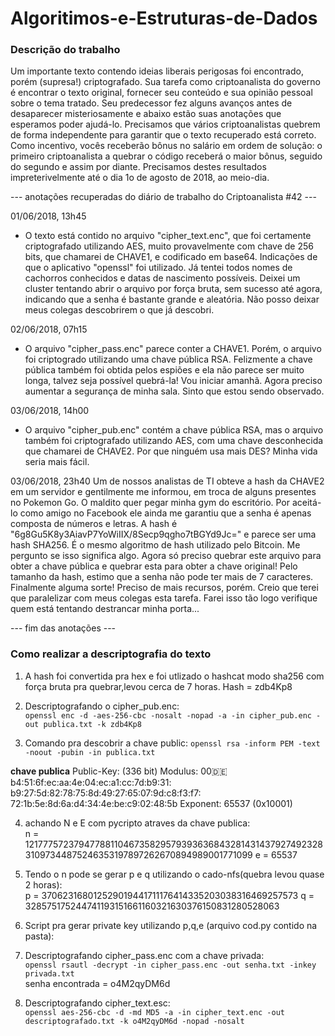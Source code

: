 # Algoritimos-e-Estruturas-de-Dados

### Descrição do trabalho ###   
Um importante texto contendo ideias liberais perigosas foi encontrado, porém (supresa!) criptografado. Sua tarefa como criptoanalista do governo é encontrar o texto original, fornecer seu conteúdo e sua opinião pessoal sobre o tema tratado. Seu predecessor fez alguns avanços antes de desaparecer misteriosamente e abaixo estão suas anotações que esperamos poder ajudá-lo. Precisamos que vários criptoanalistas quebrem de forma independente para garantir que o texto recuperado está correto. Como incentivo, vocês receberão bônus no salário em ordem de solução: o primeiro criptoanalista a quebrar o código receberá o maior bônus, seguido do segundo e assim por diante. Precisamos destes resultados impreterivelmente até o dia 1o de agosto de 2018, ao meio-dia.

--- anotações recuperadas do diário de trabalho do Criptoanalista #42 ---

01/06/2018, 13h45
- O texto está contido no arquivo "cipher_text.enc", que foi certamente criptografado utilizando AES, muito provavelmente com chave de 256 bits, que chamarei de CHAVE1, e codificado em base64. Indicações de que o aplicativo "openssl" foi utilizado. Já tentei todos nomes de cachorros conhecidos e datas de nascimento possíveis. Deixei um cluster tentando abrir o arquivo por força bruta, sem sucesso até agora, indicando que a senha é bastante grande e aleatória. Não posso deixar meus colegas descobrirem o que já descobri.

02/06/2018, 07h15
- O arquivo "cipher_pass.enc" parece conter a CHAVE1. Porém, o arquivo foi criptogrado utilizando uma chave pública RSA. Felizmente a chave pública também foi obtida pelos espiões e ela não parece ser muito longa, talvez seja possível quebrá-la! Vou iniciar amanhã. Agora preciso aumentar a segurança de minha sala. Sinto que estou sendo observado.

03/06/2018, 14h00
- O arquivo "cipher_pub.enc" contém a chave pública RSA, mas o arquivo também foi criptografado utilizando AES, com uma chave desconhecida que chamarei de CHAVE2. Por que ninguém usa mais DES? Minha vida seria mais fácil. 

03/06/2018, 23h40
Um de nossos analistas de TI obteve a hash da CHAVE2 em um servidor e gentilmente me informou, em troca de alguns presentes no Pokemon Go. O maldito quer pegar minha gym do escritório. Por aceitá-lo como amigo no Facebook ele ainda me garantiu que a senha é apenas composta de números e letras. A hash é "6g8Gu5K8y3AiavP7YoWiIIX/8Secp9qgho7tBGYd9Jc=" e parece ser uma hash SHA256. É o mesmo algoritmo de hash utilizado pelo Bitcoin. Me pergunto se isso significa algo. Agora só preciso quebrar este arquivo para obter a chave pública e quebrar esta para obter a chave original! Pelo tamanho da hash, estimo que a senha não pode ter mais de 7 caracteres. Finalmente alguma sorte! Preciso de mais recursos, porém. Creio que terei que paralelizar com meus colegas esta tarefa. Farei isso tão logo verifique quem está tentando destrancar minha porta...

--- fim das anotações ---


### Como realizar a descriptografia do texto ###  

1. A hash foi convertida pra hex e foi utlizado o hashcat modo sha256 com força bruta pra quebrar,levou cerca de 7 horas. Hash = zdb4Kp8  

2. Descriptografando o cipher_pub.enc:  
`openssl enc -d -aes-256-cbc -nosalt -nopad -a -in cipher_pub.enc -out publica.txt -k zdb4Kp8`

3. Comando pra descobrir a chave public: 
`openssl rsa -inform PEM -text -noout -pubin -in publica.txt`  

**chave publica** 
Public-Key: (336 bit)
Modulus:
    00:de:b4:51:6f:ec:aa:4e:04:ec:a1:cc:7d:b9:31:
    b9:27:5d:82:78:75:8d:49:27:65:07:9d:c8:f3:f7:
    72:1b:5e:8d:6a:d4:34:4e:be:c9:02:48:5b
Exponent: 65537 (0x10001)

4. achando N e E com pycripto atraves da chave publica:  
n = 121777572379477881104673582957939363684328143143792749232831097344875246353197897262670894989001771099
e = 65537

5. Tendo o n pode se gerar p e q utilizando o cado-nfs(quebra levou quase 2 horas):  
p = 370623168012529019441711176414335203038316469257573
q = 328575175244741193151661160321630376150831280528063

6. Script pra gerar private key utilizando p,q,e (arquivo cod.py contido na pasta):

7. Descriptografando cipher_pass.enc com a chave privada:  
`openssl rsautl -decrypt -in cipher_pass.enc -out senha.txt -inkey privada.txt`  
senha encontrada = o4M2qyDM6d

8. Descriptografando cipher_text.esc:  
`openssl aes-256-cbc -d -md MD5 -a -in cipher_text.enc -out descriptografado.txt -k o4M2qyDM6d -nopad -nosalt`


